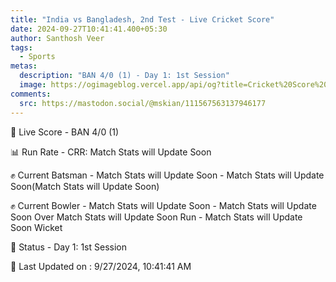 ```yaml
---
title: "India vs Bangladesh, 2nd Test - Live Cricket Score"
date: 2024-09-27T10:41:41.400+05:30
author: Santhosh Veer
tags:
  - Sports
metas:
  description: "BAN 4/0 (1) - Day 1: 1st Session"
  image: https://ogimageblog.vercel.app/api/og?title=Cricket%20Score%20%F0%9F%8F%8F
comments:
  src: https://mastodon.social/@mskian/111567563137946177
---
```


🔴 Live Score - BAN 4/0 (1)  

📊 Run Rate - CRR: Match Stats will Update Soon  

✊ Current Batsman - Match Stats will Update Soon - Match Stats will Update Soon(Match Stats will Update Soon)  

✊ Current Bowler - Match Stats will Update Soon - Match Stats will Update Soon Over Match Stats will Update Soon Run - Match Stats will Update Soon Wicket  

📑 Status - Day 1: 1st Session

<!--more-->

📝 Last Updated on : 9/27/2024, 10:41:41 AM
